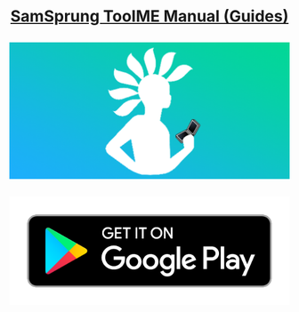 <p align="center">
  <a href="https://samsprung.github.io/keyboard/"><h1 align="center">SamSprung TooIME Manual (Guides)</h1></a>
</p>

##
![SamSprung Logo](assets/feature_graphic.png)
##
<p align="center">
  <a href="https://play.google.com/store/apps/details?id=com.eightbit.samsprung.ime"><img src="assets/google-play-badge.png" /></a>
</p>